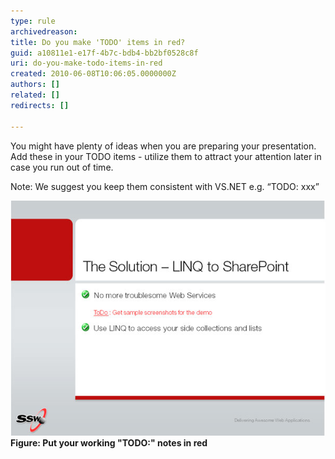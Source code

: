 ```yaml
---
type: rule
archivedreason: 
title: Do you make 'TODO' items in red?
guid: a10811e1-e17f-4b7c-bdb4-bb2bf0528c8f
uri: do-you-make-todo-items-in-red
created: 2010-06-08T10:06:05.0000000Z
authors: []
related: []
redirects: []

---
```


You might have plenty of ideas when you are preparing your presentation. Add these in your TODO items - utilize them to attract your attention later in case you run out of time.

Note: We suggest you keep them consistent with VS.NET e.g. “TODO: xxx”

<!--endintro-->
<dl>    <dt><img class="ms-rteCustom-ImageArea" src="Todo.jpg" alt=""> </dt>
     <strong>Figure: Put your working "TODO:" notes in red</strong> </dl>
